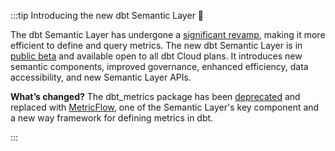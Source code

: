 
:::tip Introducing the new dbt Semantic Layer 🎉

The dbt Semantic Layer has undergone a [significant revamp](https://www.getdbt.com/blog/dbt-semantic-layer-whats-next/), making it more efficient to define and query metrics. The new dbt Semantic Layer is in [public beta](/docs/dbt-versions/release-notes/July-2023/sl-revamp-beta#public-beta) and available open to all dbt Cloud plans. It introduces new semantic components, improved governance, enhanced efficiency, data accessibility, and new Semantic Layer APIs. 

**What’s changed?** The dbt_metrics package has been [deprecated](https://docs.getdbt.com/blog/deprecating-dbt-metrics) and replaced with [MetricFlow](/docs/build/about-metricflow?version=1.6), one of the Semantic Layer's key component and a new way framework for defining metrics in dbt.

:::
